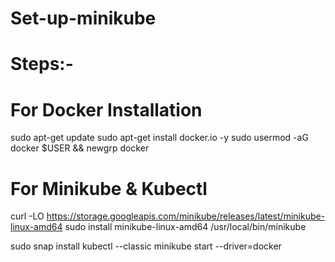 # Set-up-minikube
# Steps:-

# For Docker Installation
sudo apt-get update
sudo apt-get install docker.io -y
sudo usermod -aG docker $USER && newgrp docker

# For Minikube & Kubectl
curl -LO https://storage.googleapis.com/minikube/releases/latest/minikube-linux-amd64
sudo install minikube-linux-amd64 /usr/local/bin/minikube 

sudo snap install kubectl --classic
minikube start --driver=docker

